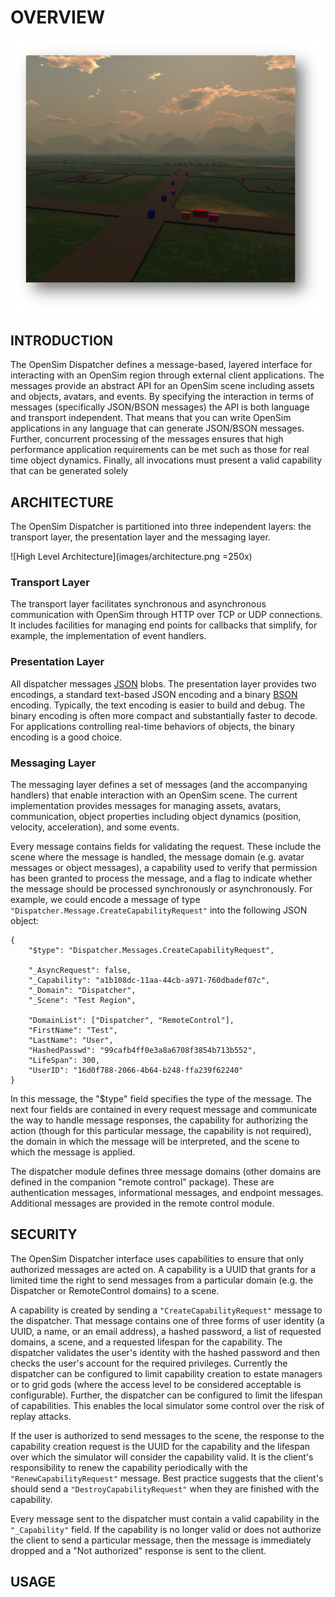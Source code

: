 # OVERVIEW #

![Mobdat Simulation Screenshot](images/cars.png)

## INTRODUCTION

The OpenSim Dispatcher defines a message-based, layered interface for
interacting with an OpenSim region through external client
applications. The messages provide an abstract API for an OpenSim scene
including assets and objects, avatars, and events. By specifying the
interaction in terms of messages (specifically JSON/BSON messages) the
API is both language and transport independent. That means that you can
write OpenSim applications in any language that can generate JSON/BSON
messages. Further, concurrent processing of the messages ensures that
high performance application requirements can be met such as those for
real time object dynamics. Finally, all invocations must present a valid
capability that can be generated solely

## ARCHITECTURE

The OpenSim Dispatcher is partitioned into three independent layers: the
transport layer, the presentation layer and the messaging layer.

![High Level Architecture](images/architecture.png =250x)

### Transport Layer

The transport layer facilitates synchronous and asynchronous
communication with OpenSim through HTTP over TCP or UDP connections. It
includes facilities for managing end points for callbacks that simplify,
for example, the implementation of event handlers.

### Presentation Layer

All dispatcher messages [JSON](http://www.json.org/) blobs. The
presentation layer provides two encodings, a standard text-based JSON
encoding and a binary [BSON](http://bsonspec.org/) encoding. Typically,
the text encoding is easier to build and debug. The binary encoding is
often more compact and substantially faster to decode. For applications
controlling real-time behaviors of objects, the binary encoding is a
good choice.

### Messaging Layer

The messaging layer defines a set of messages (and the accompanying
handlers) that enable interaction with an OpenSim scene. The current
implementation provides messages for managing assets, avatars,
communication, object properties including object dynamics (position,
velocity, acceleration), and some events.

Every message contains fields for validating the request. These include
the scene where the message is handled, the message domain (e.g. avatar
messages or object messages), a capability used to verify that
permission has been granted to process the message, and a flag to
indicate whether the message should be processed synchronously or
asynchronously. For example, we could encode a message of type
`"Dispatcher.Message.CreateCapabilityRequest"` into the following JSON
object:

    {
        "$type": "Dispatcher.Messages.CreateCapabilityRequest",
 
        "_AsyncRequest": false, 
        "_Capability": "a1b108dc-11aa-44cb-a971-760dbadef07c", 
        "_Domain": "Dispatcher", 
        "_Scene": "Test Region",
        
        "DomainList": ["Dispatcher", "RemoteControl"], 
        "FirstName": "Test", 
        "LastName": "User", 
        "HashedPasswd": "99cafb4ff0e3a8a6708f3854b713b552", 
        "LifeSpan": 300, 
        "UserID": "16d0f788-2066-4b64-b248-ffa239f62240"
    }

In this message, the "$type" field specifies the type of the
message. The next four fields are contained in every request message and
communicate the way to handle message responses, the capability for
authorizing the action (though for this particular message, the
capability is not required), the domain in which the message will be
interpreted, and the scene to which the message is applied.

The dispatcher module defines three message domains (other domains are
defined in the companion "remote control" package). These are
authentication messages, informational messages, and endpoint
messages. Additional messages are provided in the remote control module.

## SECURITY

The OpenSim Dispatcher interface uses capabilities to ensure that only
authorized messages are acted on. A capability is a UUID that grants for
a limited time the right to send messages from a particular domain
(e.g. the Dispatcher or RemoteControl domains) to a scene.

A capability is created by sending a `"CreateCapabilityRequest"` message
to the dispatcher. That message contains one of three forms of user
identity (a UUID, a name, or an email address), a hashed password, a
list of requested domains, a scene, and a requested lifespan for the
capability. The dispatcher validates the user's identity with the hashed
password and then checks the user's account for the required
privileges. Currently the dispatcher can be configured to limit
capability creation to estate managers or to grid gods (where the access
level to be considered acceptable is configurable). Further, the
dispatcher can be configured to limit the lifespan of capabilities. This
enables the local simulator some control over the risk of replay
attacks.

If the user is authorized to send messages to the scene, the response to
the capability creation request is the UUID for the capability and the
lifespan over which the simulator will consider the capability valid. It
is the client's responsibility to renew the capability periodically with
the `"RenewCapabilityRequest"` message. Best practice suggests that the
client's should send a `"DestroyCapabilityRequest"` when they are
finished with the capability.

Every message sent to the dispatcher must contain a valid capability in
the `"_Capability"` field.  If the capability is no longer valid or does
not authorize the client to send a particular message, then the message
is immediately dropped and a "Not authorized" response is sent to the
client.

## USAGE
